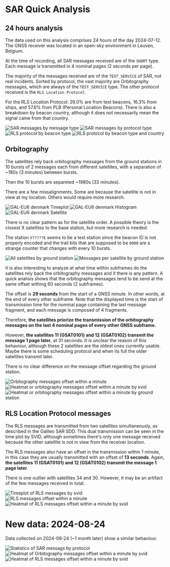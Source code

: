 
SAR Quick Analysis
===

24 hours analysis
---

The data used on this analysis comprises 24 hours of the day 2024-07-12. The GNSS receiver was located in an open-sky environment in Leuven, Belgium.

At the time of recording, all SAR messages received are of the `SHORT` type. Each message is transmitted in 4 nominal pages (2 seconds per page).

The majority of the messages received are of the `TEST_SERVICE` of SAR, not real incidents. Sorted by protocol, the vast majority are Orbitography messages, which are always of the `TEST_SERVICE` type. The other protocol received is the `RLS Location Protocol`.

For the RLS Location Protocol: 26.0% are from test beacons, 16.3% from ships, and 57.6% from PLB (Personal Location Beacons). There is also a breakdown by beacon country, although it does not necessarily mean the signal came from that country.

![SAR messages by message type](img/sar_by_message_type.png)
![SAR messages by protocol type](img/sar_by_protocol_type.png)
![RLS protocol by beacon type](img/rls_protocol_by_beacon_type.png)
![RLS protocol by beacon type and country](img/rls_protocol_by_beacon_type_and_country.png)

Orbitography
---

The satellites rely back orbitography messages from the ground stations in 10 bursts of 2 messages each from different satellites, with a separation of ~180s (3 minutes) between bursts.

Then the 10 bursts are separeted ~1980s (33 minutes).

There are a few missalignments. Some are because the satellite is not in view at my location. Others would require more research.

![GAL-EU6 denmark Timeplot](img/galeu6_denmark_timeplot.png)
![GAL-EU6 denmark Histogram](img/galeu6_denmark_histogram.png)
![GAL-EU6 denmark Satellite](img/galeu6_denmark_per_satellite.png)

There is no clear pattern as for the satellite order. A possible theory is the closest X satellites to the base station, but more research is needed.

The station `V?????E` seems to be a test station since the beacon ID is not properly encoded and the trail bits that are supposed to be `0000` are a strange counter that changes with every 10 bursts.

![All satellites by ground station](img/all_base_stations_svid.png)
![Messages per satellite by ground station](img/messages_per_satellite_by_station.png)

It is also interesting to analyze at what time within subframes do the satellites rely back the orbitography messages and if there is any pattern. A quick analisis shows that the orbitography messages tend to be send at the same offset withing 60 seconds (2 subframes).

The offset is **29 seconds** from the start of a GNSS minute. In other words, at the end of every other subframe. Note that the displayed time is the start of transmission time for the nominal page containing the last message fragment, and each message is composed of 4 fragments.

Therefore, **the satellites priorize the transmission of the orbitography messages on the last 4 nominal pages of every other GNSS subframe.**

However, **the satellites 11 (GSAT0101) and 12 (GSAT0102) transmit the message 1 page later**, at 31 seconds. It is unclear the reason of this behaviour, although these 2 satellites are the oldest ones currently usable. Maybe there is some scheduling protocol and when its full the older satellites transmit later.

There is no clear difference on the message offset regarding the ground station.

![Orbitography messages offset within a minute](img/orbito_offset_all_sats.png)
![Heatmat or orbitography messages offset within a minute by svid](img/heatmap_orbito_svid.png)
![Heatmat or orbitography messages offset within a minute by ground station](img/heatmap_orbito_ground_station.png)

RLS Location Protocol messages
---

The RLS messages are transmitted from two satellites simultaneously, as described in the Galileo SAR SDD. This dual transmission can be seen in the time plot by SVID, although sometimes there's only one message received because the other satellite is not in view from the receiver location.

The RLS messages also have an offset in the transmission within 1 minute, in this case they are usually transmitted with an offset of **13 seconds**. Again, **the satellites 11 (GSAT0101) and 12 (GSAT0102) transmit the message 1 page later**.

There is one outlier with satellites 34 and 30. However, it may be an artifact of the few messages received in total.

![Timeplot of RLS messages by svid](img/rls_time_plot_by_svid.png)
![RLS messages offset within a minute](img/rls_offset_all_sats.png)
![Heatmat of RLS messages offset within a minute by svid](img/heatmap_rls_svid.png)

New data: 2024-08-24
===

Data collected on 2024-08-24 (~1 month later) show a similar behaviour.

![Statistics of SAR messags by protocol](img/day2_stats.png)
![Heatmat of Orbitography messages offset within a minute by svid](img/day2_heatmap_orbito_svid.png)
![Heatmat of RLS messages offset within a minute by svid](img/day2_heatmap_rls_svid.png)
